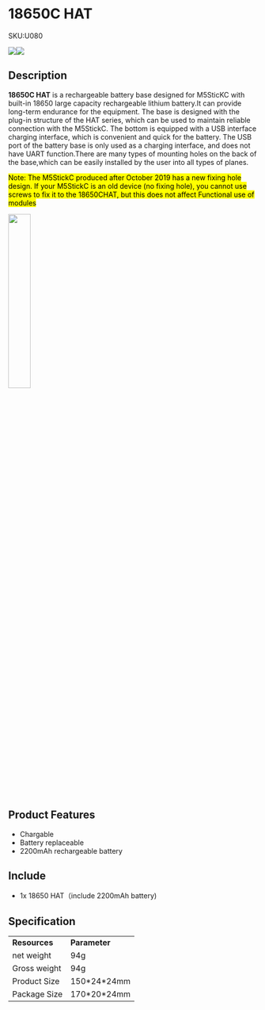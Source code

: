 # 18650C HAT

<el-tag effect="plain">SKU:U080</el-tag>

<div class="product_pic"><img src="assets\img\product_pics\hat\18650C_hat\18650C_01.webp"><img src="assets\img\product_pics\hat\18650C_hat\18650C_02.webp"></div>

## Description

**18650C HAT** is a rechargeable battery base designed for M5SticKC with built-in 18650 large capacity rechargeable lithium battery.It can provide long-term endurance for the equipment. The base is designed with the plug-in structure of the HAT series, which can be used to maintain reliable connection with the M5StickC. The bottom is equipped with a USB interface charging interface, which is convenient and quick for the battery. The USB port of the battery base is only used as a charging interface, and does not have UART function.There are many types of mounting holes on the back of the base,which can be easily installed by the user into all types of planes.

<mark>Note: The M5StickC produced after October 2019 has a new fixing hole design. If your M5StickC is an old device (no fixing hole), you cannot use screws to fix it to the 18650CHAT, but this does not affect Functional use of modules</mark>

<img src="assets\img\product_pics\hat\18650C_hat\18650C_04.webp" width="30%">

## Product Features

- Chargable
- Battery replaceable
- 2200mAh rechargeable battery


## Include

- 1x 18650 HAT（include 2200mAh battery)

## Specification

<table>
   <tr style="font-weight:bold">
      <td>Resources</td>
      <td>Parameter</td>
   </tr>
   <tr>
      <td>net weight</td>
      <td>94g</td>
   </tr>
   <tr>
      <td>Gross weight</td>
      <td>94g</td>
   </tr>
   <tr>
      <td>Product Size</td>
      <td>150*24*24mm</td>
   </tr>
   <tr>
      <td>Package Size</td>
      <td>170*20*24mm</td>
   </tr>
 </table>

<script>

   var purchase_link = 'https://m5stack.com/products/m5stickc-18650';

   anchor_search(purchase_link);
   scrollFunc();

</script>